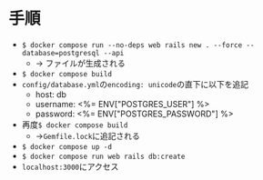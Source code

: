 # 手順

- `$ docker compose run --no-deps web rails new . --force --database=postgresql --api`
  - → ファイルが生成される
- `$ docker compose build`
- `config/database.yml`の`encoding: unicode`の直下に以下を追記
  - host: db
  - username: <%= ENV["POSTGRES_USER"] %>
  - password: <%= ENV["POSTGRES_PASSWORD"] %>
- 再度`$ docker compose build`
  - →`Gemfile.lock`に追記される
- `$ docker compose up -d`
- `$ docker compose run web rails db:create`
- `localhost:3000`にアクセス
